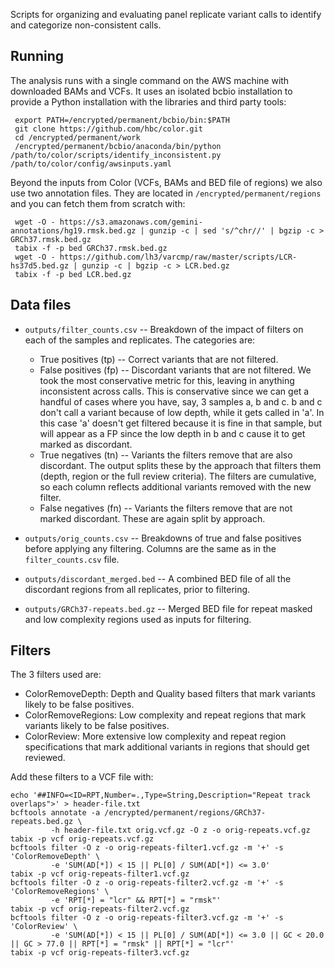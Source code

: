 Scripts for organizing and evaluating panel replicate variant calls to identify
and categorize non-consistent calls.

Running
-------
The analysis runs with a single command on the AWS machine with downloaded BAMs
and VCFs. It uses an isolated bcbio installation to provide a Python
installation with the libraries and third party tools:

     export PATH=/encrypted/permanent/bcbio/bin:$PATH
     git clone https://github.com/hbc/color.git
     cd /encrypted/permanent/work
     /encrypted/permanent/bcbio/anaconda/bin/python /path/to/color/scripts/identify_inconsistent.py /path/to/color/config/awsinputs.yaml

Beyond the inputs from Color (VCFs, BAMs and BED file of regions) we also use
two annotation files. They are located in `/encrypted/permanent/regions` and you
can fetch them from scratch with:

     wget -O - https://s3.amazonaws.com/gemini-annotations/hg19.rmsk.bed.gz | gunzip -c | sed 's/^chr//' | bgzip -c > GRCh37.rmsk.bed.gz
     tabix -f -p bed GRCh37.rmsk.bed.gz
     wget -O - https://github.com/lh3/varcmp/raw/master/scripts/LCR-hs37d5.bed.gz | gunzip -c | bgzip -c > LCR.bed.gz
     tabix -f -p bed LCR.bed.gz

Data files
----------

- `outputs/filter_counts.csv` -- Breakdown of the impact of filters on each of the
  samples and replicates. The categories are:

  - True positives (tp) -- Correct variants that are not filtered.
  - False positives (fp) -- Discordant variants that are not filtered. We
    took the most conservative metric for this, leaving in anything
    inconsistent across calls. This is conservative since we can get a
    handful of cases where you have, say, 3 samples a, b and c. b and c
    don't call a variant because of low depth, while it gets called in 'a'. In
    this case 'a' doesn't get filtered because it is fine in that sample,
    but will appear as a FP since the low depth in b and c cause it to get
    marked as discordant.
  - True negatives (tn) -- Variants the filters remove that are also
    discordant. The output splits these by the approach that filters them
    (depth, region or the full review criteria). The filters are
    cumulative, so each column reflects additional variants removed with
    the new filter.
  - False negatives (fn) -- Variants the filters remove that are not
    marked discordant. These are again split by approach.

- `outputs/orig_counts.csv` -- Breakdowns of true and false positives before
  applying any filtering. Columns are the same as in the `filter_counts.csv` file.

- `outputs/discordant_merged.bed` -- A combined BED file of all the discordant regions
  from all replicates, prior to filtering.

- `outputs/GRCh37-repeats.bed.gz` -- Merged BED file for repeat masked and low
  complexity regions used as inputs for filtering.

Filters
-------

The 3 filters used are:

- ColorRemoveDepth: Depth and Quality based filters that mark variants
  likely to be false positives.
- ColorRemoveRegions: Low complexity and repeat regions that mark
  variants likely to be false positives.
- ColorReview: More extensive low complexity and repeat region
  specifications that mark additional variants in regions that should
  get reviewed.

Add these filters to a VCF file with:

    echo '##INFO=<ID=RPT,Number=.,Type=String,Description="Repeat track overlaps">' > header-file.txt
    bcftools annotate -a /encrypted/permanent/regions/GRCh37-repeats.bed.gz \
             -h header-file.txt orig.vcf.gz -O z -o orig-repeats.vcf.gz
    tabix -p vcf orig-repeats.vcf.gz
    bcftools filter -O z -o orig-repeats-filter1.vcf.gz -m '+' -s 'ColorRemoveDepth' \
             -e 'SUM(AD[*]) < 15 || PL[0] / SUM(AD[*]) <= 3.0'
    tabix -p vcf orig-repeats-filter1.vcf.gz
    bcftools filter -O z -o orig-repeats-filter2.vcf.gz -m '+' -s 'ColorRemoveRegions' \
             -e 'RPT[*] = "lcr" && RPT[*] = "rmsk"'
    tabix -p vcf orig-repeats-filter2.vcf.gz
    bcftools filter -O z -o orig-repeats-filter3.vcf.gz -m '+' -s 'ColorReview' \
             -e 'SUM(AD[*]) < 15 || PL[0] / SUM(AD[*]) <= 3.0 || GC < 20.0 || GC > 77.0 || RPT[*] = "rmsk" || RPT[*] = "lcr"'
    tabix -p vcf orig-repeats-filter3.vcf.gz
